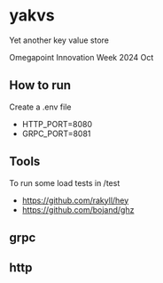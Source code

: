 # yakvs
Yet another key value store

Omegapoint Innovation Week 2024 Oct

## How to run
Create a .env file
* HTTP_PORT=8080
* GRPC_PORT=8081

## Tools
To run some load tests in /test
* https://github.com/rakyll/hey
* https://github.com/bojand/ghz

## grpc

## http

